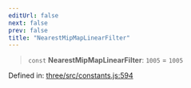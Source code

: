```yaml
---
editUrl: false
next: false
prev: false
title: "NearestMipMapLinearFilter"
---
```


> `const` **NearestMipMapLinearFilter**: `1005` = `1005`

Defined in: [three/src/constants.js:594](https://github.com/DefinitelyMaybe/three-i18n/blob/fa57b79433d1c349ffb23a78727299c8d4190136/three/src/constants.js#L594)
